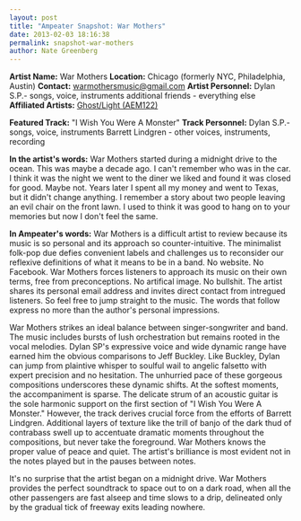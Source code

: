 ```yaml
---
layout: post
title: "Ampeater Snapshot: War Mothers"
date: 2013-02-03 18:16:38
permalink: snapshot-war-mothers
author: Nate Greenberg
---
```

**Artist Name:** War Mothers **Location:** Chicago (formerly NYC, Philadelphia, Austin) **Contact:** [warmothersmusic@gmail.com](mailto:warmothersmusic@gmail.com) **Artist Personnel:** Dylan S.P.- songs, voice, instruments additional friends - everything else **Affiliated Artists:** [Ghost/Light (AEM122)](http://ampeatermusic.com/aem122)

<!-- more -->

**Featured Track:** "I Wish You Were A Monster" **Track Personnel:** Dylan S.P.- songs, voice, instruments Barrett Lindgren - other voices, instruments, recording

**In the artist's words:** War Mothers started during a midnight drive to the ocean. This was maybe a decade ago. I can't remember who was in the car. I think it was the night we went to the diner we liked and found it was closed for good. Maybe not. Years later I spent all my money and went to Texas, but it didn't change anything. I remember a story about two people leaving an evil chair on the front lawn. I used to think it was good to hang on to your memories but now I don't feel the same.

**In Ampeater's words:** War Mothers is a difficult artist to review because its music is so personal and its approach so counter-intuitive. The minimalist folk-pop due defies convenient labels and challenges us to reconsider our reflexive definitions of what it means to be in a band. No website. No Facebook. War Mothers forces listeners to approach its music on their own terms, free from preconceptions. No artifical image. No bullshit. The artist shares its personal email address and invites direct contact from intregued listeners. So feel free to jump straight to the music. The words that follow express no more than the author's personal impressions.

War Mothers strikes an ideal balance between singer-songwriter and band. The music includes bursts of lush orchestration but remains rooted in the vocal melodies. Dylan SP's expressive voice and wide dynamic range have earned him the obvious comparisons to Jeff Buckley. Like Buckley, Dylan can jump from plaintive whisper to soulful wail to angelic falsetto with expert precision and no hesitation. The unhurried pace of these gorgeous compositions underscores these dynamic shifts. At the softest moments, the accompaniment is sparse. The delicate strum of an acoustic guitar is the sole harmonic support on the first section of "I Wish You Were A Monster." However, the track derives crucial force from the efforts of Barrett Lindgren. Additional layers of texture like the trill of banjo of the dark thud of contrabass swell up to accentuate dramatic moments throughout the compositions, but never take the foreground. War Mothers knows the proper value of peace and quiet. The artist's brilliance is most evident not in the notes played but in the pauses between notes.

It's no surprise that the artist began on a midnight drive. War Mothers provides the perfect soundtrack to space out to on a dark road, when all the other passengers are fast alseep and time slows to a drip, delineated only by the gradual tick of freeway exits leading nowhere.